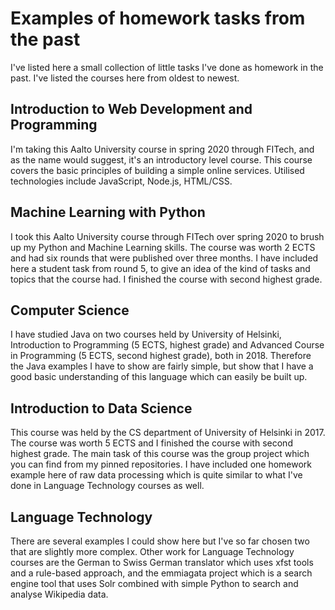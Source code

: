 # Examples of homework tasks from the past

I've listed here a small collection of little tasks I've done as homework in the past. I've listed the courses here from oldest to newest. 

## Introduction to Web Development and Programming
I'm taking this Aalto University course in spring 2020 through FITech, and as the name would suggest, it's an introductory level course.  This course covers the basic principles of building a simple online services. Utilised technologies include JavaScript, Node.js, HTML/CSS.

## Machine Learning with Python
I took this Aalto University course through FITech over spring 2020 to brush up my Python and Machine Learning skills. The course was worth 2 ECTS and had six rounds that were published over three months.
I have included here a student task from round 5, to give an idea of the kind of tasks and topics that the course had. I finished the course with second highest grade.

## Computer Science
I have studied Java on two courses held by University of Helsinki, Introduction to Programming (5 ECTS, highest grade) and Advanced Course in Programming (5 ECTS, second highest grade), both in 2018. Therefore the Java examples I have to show are fairly simple, but show that I have a good basic understanding of this language which can easily be built up.

## Introduction to Data Science
This course was held by the CS department of University of Helsinki in 2017.
The course was worth 5 ECTS and I finished the course with second highest grade.
The main task of this course was the group project which you can find from my pinned repositories.
I have included one homework example here of raw data processing which is quite similar to what I've done in Language Technology courses as well.

## Language Technology
There are several examples I could show here but I've so far chosen two that are slightly more complex. Other work for Language Technology courses are the German to Swiss German translator which uses xfst tools and a rule-based approach, and the emmiagata project which is a search engine tool that uses Solr combined with simple Python to search and analyse Wikipedia data.
